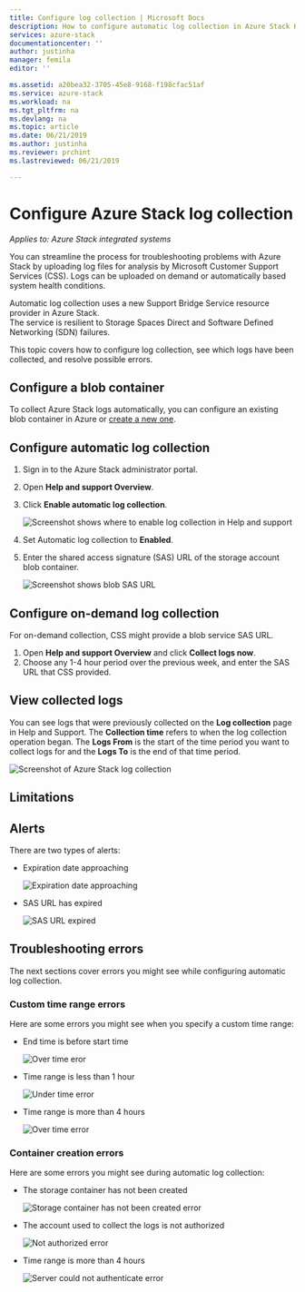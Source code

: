 ```yaml
---
title: Configure log collection | Microsoft Docs
description: How to configure automatic log collection in Azure Stack Help + Support.
services: azure-stack
documentationcenter: ''
author: justinha
manager: femila
editor: ''

ms.assetid: a20bea32-3705-45e8-9168-f198cfac51af
ms.service: azure-stack
ms.workload: na
ms.tgt_pltfrm: na
ms.devlang: na
ms.topic: article
ms.date: 06/21/2019
ms.author: justinha
ms.reviewer: prchint
ms.lastreviewed: 06/21/2019

---
```

# Configure Azure Stack log collection

*Applies to: Azure Stack integrated systems*

You can streamline the process for troubleshooting problems with Azure Stack by uploading log files for analysis by Microsoft Customer Support Services (CSS). 
Logs can be uploaded on demand or automatically based system health conditions. 

Automatic log collection uses a new Support Bridge Service resource provider in Azure Stack.  
The service is resilient to Storage Spaces Direct and Software Defined Networking (SDN) failures. 

This topic covers how to configure log collection, see which logs have been collected, and resolve possible errors.

<!--- RP info came from the video. What else should we say in the intro? Should we mention the new resource provider? can we add how the resiliency helps here?--->

## Configure a blob container

To collect Azure Stack logs automatically, you can configure an existing blob container in Azure or [create a new one](azure-stack-create-blob-container-for-automatic-log-collection.md). 

## Configure automatic log collection 

1. Sign in to the Azure Stack administrator portal.
1. Open **Help and support Overview**.
1. Click **Enable automatic log collection**.

   ![Screenshot shows where to enable log collection in Help and support](media/azure-stack-automatic-log-collection/azure-stack-help-overview-enable-option.png)

1. Set Automatic log collection to **Enabled**.
1. Enter the shared access signature (SAS) URL of the storage account blob container.

   ![Screenshot shows blob SAS URL](media/azure-stack-automatic-log-collection/azure-stack-enable-automatic-log-collection.png)

## Configure on-demand log collection 

For on-demand collection, CSS might provide a blob service SAS URL. 

1. Open **Help and support Overview** and click **Collect logs now**. 
1. Choose any 1-4 hour period over the previous week, and enter the SAS URL that CSS provided.

<!--- Will CSS always provide the SAS URL for on demand?--->

## View collected logs

You can see logs that were previously collected on the **Log collection** page in Help and Support. 
The **Collection time** refers to when the log collection operation began. 
The **Logs From** is the start of the time period you want to collect logs for and the **Logs To** is the end of that time period.

![Screenshot of Azure Stack log collection](media/azure-stack-automatic-log-collection/azure-stack-log-collection.png)


## Limitations

<!--- Need to confirm what Theebs wanted to cover here--->

## Alerts

<!--- demo says log collection (for all logs) triggers on alerts. See spec for algorithm--->

There are two types of alerts: 

- Expiration date approaching

  ![Expiration date approaching](media/azure-stack-automatic-log-collection/alert-expiration-date.png)

- SAS URL has expired
  
  ![SAS URL expired](media/azure-stack-automatic-log-collection/alert-url-expired.png)

## Troubleshooting errors

The next sections cover errors you might see while configuring automatic log collection. 

### Custom time range errors

Here are some errors you might see when you specify a custom time range:

- End time is before start time

  ![Over time eror](media/azure-stack-automatic-log-collection/azure-stack-log-collection-start-time-error.png)

- Time range is less than 1 hour

  ![Under time error](media/azure-stack-automatic-log-collection/azure-stack-log-collection-under-time-error.png)

- Time range is more than 4 hours

  ![Over time error](media/azure-stack-automatic-log-collection/azure-stack-log-collection-over-time-error.png)

### Container creation errors

<!--- Better heading title? I'm unsure if AuthN errors are actually containe errors.--->

Here are some errors you might see during automatic log collection:

<!--- how to resolve these?--->

- The storage container has not been created

  ![Storage container has not been created error](media/azure-stack-automatic-log-collection/azure-stack-log-collection-container-does-not-exist-error.png)

- The account used to collect the logs is not authorized

  ![Not authorized error](media/azure-stack-automatic-log-collection/azure-stack-log-collection-not-authorized-error.png)

- Time range is more than 4 hours

  ![Server could not authenticate error](media/azure-stack-automatic-log-collection/azure-stack-log-collection-server-could-not-authenticate-error.png)
